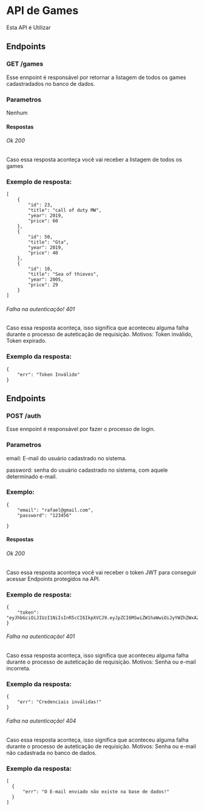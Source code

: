 # API de Games

Esta API é Utilizar 
## Endpoints
### GET /games

Esse ennpoint é responsável por retornar a listagem de todos os games cadastradados no banco de dados.
### Parametros
Nenhum
#### Respostas
###### Ok 200
Caso essa resposta aconteça você vai  receber  a listagem de todos os games
### Exemplo de resposta:
```
[
    {
        "id": 23,
        "title": "call of duty MW",
        "year": 2019,
        "price": 60
    },
    {
        "id": 50,
        "title": "Gta",
        "year": 2019,
        "price": 40
    },
    {
        "id": 10,
        "title": "Sea of thieves",
        "year": 2005,
        "price": 29
    }
]
```
###### Falha na autenticação! 401
Caso essa resposta aconteça, isso significa que aconteceu alguma falha durante o processo de auteticação de requisição. Motivos: Token inválido, Token expirado.

### Exemplo da resposta:

```
{
    "err": "Token Inválido"
}
```

## Endpoints
### POST /auth

Esse ennpoint é responsável por  fazer o processo de login.

### Parametros
email: E-mail do usuário cadastrado no sistema.

password: senha do usuário cadastrado no sistema, com aquele determinado e-mail.

### Exemplo:
```
{
    "email": "rafael@gmail.com",
    "password": "123456"

}

```
#### Respostas
###### Ok 200
Caso essa resposta aconteça você vai receber o token JWT para conseguir acessar Endpoints protegidos na API.
### Exemplo de resposta:
```
{
    "token": "eyJhbGciOiJIUzI1NiIsInR5cCI6IkpXVCJ9.eyJpZCI6MSwiZW1haWwiOiJyYWZhZWxAZ21haWwuY29tIiwiaWF0IjoxNjIyOTE3ODE1LCJleHAiOjE2MjMwOTA2MTV9.4UCsYClT6iUC6lhvKyp4UsTcgrWYPhVvjneSRsmheHA"
}
```
###### Falha na autenticação! 401
Caso essa resposta aconteça, isso significa que aconteceu alguma falha durante o processo de auteticação de requisição. Motivos: Senha ou e-mail incorreta.


### Exemplo da resposta:

```
{
    "err": "Credenciais inválidas!"
}
```

###### Falha na autenticação! 404
Caso essa resposta aconteça, isso significa que aconteceu alguma falha durante o processo de auteticação de requisição. Motivos: Senha ou e-mail não cadastrada no banco de dados.

### Exemplo da resposta: 

```
[
  {
      "err": "O E-mail enviado não existe na base de dados!"
  }
]

```
